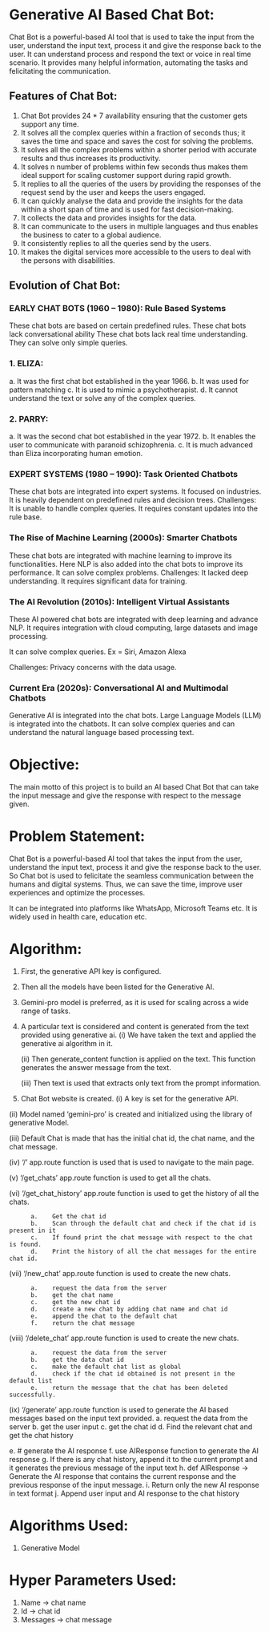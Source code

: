 # Generative AI Based Chat Bot:
Chat Bot is a powerful-based AI tool that is used to take the input from the user, understand the input text, process it and give the response back to the user.  It can understand process and respond the text or voice in real time scenario. It provides many helpful information, automating the tasks and felicitating the communication.

## Features of Chat Bot:
1.	Chat Bot provides 24 * 7 availability ensuring that the customer gets support any time.
2.	It solves all the complex queries within a fraction of seconds thus; it saves the time and space and saves the cost for solving the problems.
3.	It solves all the complex problems within a shorter period with accurate results and thus increases its productivity.
4.	It solves n number of problems within few seconds thus makes them ideal support for scaling customer support during rapid growth.
5.	It replies to all the queries of the users by providing the responses of the request send by the user and keeps the users engaged.
6.	It can quickly analyse the data and provide the insights for the data within a short span of time and is used for fast decision-making.
7.	It collects the data and provides insights for the data.
8.	It can communicate to the users in multiple languages and thus enables the business to cater to a global audience.
9.	It consistently replies to all the queries send by the users.
10.	It makes the digital services more accessible to the users to deal with the persons with disabilities.

## Evolution of Chat Bot:

###  EARLY CHAT BOTS (1960 – 1980): Rule Based Systems
These chat bots are based on certain predefined rules.
These chat bots lack conversational ability
These chat bots lack real time understanding.
They can solve only simple queries.

### 1.	ELIZA:
a.	It was the first chat bot established in the year 1966.
b.	It was used for pattern matching
c.	It is used to mimic a psychotherapist.
d.	It cannot understand the text or solve any of the complex queries.

### 2.	PARRY:
a.	It was the second chat bot established in the year 1972.
b.	It enables the user to communicate with paranoid schizophrenia.
c.	It is much advanced than Eliza incorporating human emotion.

### EXPERT SYSTEMS (1980 – 1990): Task Oriented Chatbots
These chat bots are integrated into expert systems.
It focused on industries.
It is heavily dependent on predefined rules and decision trees.
Challenges:
It is unable to handle complex queries.
It requires constant updates into the rule base.



### The Rise of Machine Learning (2000s): Smarter Chatbots
These chat bots are integrated with machine learning to improve its functionalities.
Here NLP is also added into the chat bots to improve its performance.
It can solve complex problems.
Challenges:
It lacked deep understanding.
It requires significant data for training.

### The AI Revolution (2010s): Intelligent Virtual Assistants
These AI powered chat bots are integrated with deep learning and advance NLP.
It requires integration with cloud computing, large datasets and image processing.

It can solve complex queries.
Ex = Siri, Amazon Alexa 

Challenges:
Privacy concerns with the data usage.


### Current Era (2020s): Conversational AI and Multimodal Chatbots

Generative AI is integrated into the chat bots.
Large Language Models (LLM) is integrated into the chatbots.
It can solve complex queries and can understand the natural language based processing text.


# Objective:

The main motto of this project is to build an AI based Chat Bot that can take the input message and give the response with respect to the message given.

# Problem Statement:

Chat Bot is a powerful-based AI tool that takes the input from the user, understand the input text, process it and give the response back to the user.  So Chat bot is used to felicitate the seamless communication between the humans and digital systems. Thus, we can save the time, improve user experiences and optimize the processes.


It can be integrated into platforms like WhatsApp, Microsoft Teams etc.
It is widely used in health care, education etc.

# Algorithm:

1.	First, the generative API key is configured.
   
2.	Then all the models have been listed for the Generative AI.
3.	Gemini-pro model is preferred, as it is used for scaling across a wide range of tasks.
4. A particular text is considered and content is generated from the text provided using generative ai.
   (i)	We have taken the text and applied the generative ai algorithm in it.

   (ii)	Then generate_content function is applied on the text. This function generates the answer message from the text.

   (iii)	Then text is used that extracts only text from the prompt information.

5.	Chat Bot website is created. 
   (i)	A key is set for the generative API.

  (ii)	Model named ‘gemini-pro’ is created and initialized using the library of generative Model.

  (iii)	Default Chat is made that has the initial chat id, the chat name, and the chat message.

  (iv)	‘/’ app.route function is used that is used to navigate to the main page.

  (v)	‘/get_chats’ app.route function is used to get all the chats.

  (vi)	‘/get_chat_history’ app.route function is used to get the history of all the chats.

          a.	Get the chat id
          b.	Scan through the default chat and check if the chat id is present in it
          c.	If found print the chat message with respect to the chat is found.
          d.	Print the history of all the chat messages for the entire chat id.

(vii)	‘/new_chat’ app.route function is used to create the new chats.

          a.	request the data from the server   
          b.	get the chat name
          c.	get the new chat id
          d.	create a new chat by adding chat name and chat id
          e.	append the chat to the default chat
          f.	return the chat message
          
(viii)	‘/delete_chat’ app.route function is used to create the new chats.

          a.	request the data from the server
          b.	get the data chat id
          c.	make the default chat list as global
          d.	check if the chat id obtained is not present in the default list
          e.	return the message that the chat has been deleted successfully.

(ix)	‘/generate’ app.route function is used to generate the AI based messages based on the input text provided.
          a.	request the data from the server
          b.	get the user input
          c.	 get the chat id
          d.	 Find the relevant chat and get the chat history

e.	# generate the AI response
f.	use AIResponse function to generate the AI response
g.	If there is any chat history, append it to the current prompt and  it generates the previous message of the input text
h.	def AIResponse -> Generate the AI response that contains the current response and the previous response of the input message.
i.	Return only the new AI response in text format
j.	Append user input and AI response to the chat history

# Algorithms Used:
  1.	Generative Model

# Hyper Parameters Used:
  1.	Name -> chat name
  2.	Id      ->  chat id
  3.	Messages -> chat message

